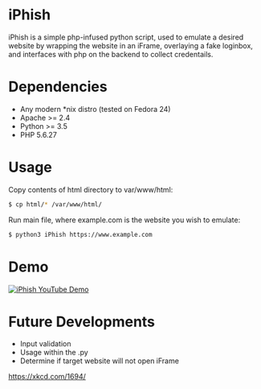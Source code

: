 # iPhish
iPhish is a simple php-infused python script, used to emulate a desired website by wrapping the website in an iFrame, overlaying a fake loginbox, and interfaces with php on the backend to collect credentails.

# Dependencies
* Any modern *nix distro (tested on Fedora 24)
* Apache >= 2.4
* Python >= 3.5
* PHP 5.6.27

# Usage
Copy contents of html directory to var/www/html:
```sh
$ cp html/* /var/www/html/
```
Run main file, where example.com is the website you wish to emulate:
```sh
$ python3 iPhish https://www.example.com
```
# Demo 
[![iPhish YouTube Demo](https://img.youtube.com/vi/jMzkWeUoyiM/0.jpg)](https://www.youtube.com/watch?v=jMzkWeUoyiM&feature=youtu.be)

# Future Developments 
* Input validation 
* Usage within the .py
* Determine if target website will not open iFrame

https://xkcd.com/1694/
